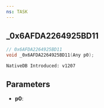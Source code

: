 ```yaml
---
ns: TASK
---
```

## _0x6AFDA2264925BD11

```c
// 0x6AFDA2264925BD11
void _0x6AFDA2264925BD11(Any p0);
```

```
NativeDB Introduced: v1207
```

## Parameters
* **p0**:
